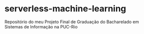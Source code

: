 # serverless-machine-learning
Repositório do meu Projeto Final de Graduação do Bacharelado em Sistemas de Informação na PUC-Rio
